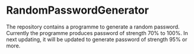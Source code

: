 # RandomPasswordGenerator
The repository contains a programme to generate a random password. Currently the programme produces password of strength 70% to 100%. In next updating, it will be updated to generate password of strength 95% or more.
